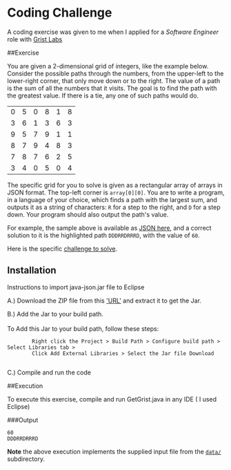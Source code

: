 Coding Challenge
================

A coding exercise was given to me when I applied for a *Software Engineer* role with [Grist Labs](http://www.getgrist.com/)

##Exercise

You are given a 2-dimensional grid of integers, like the example below. Consider the possible paths through the numbers, from the upper-left to the lower-right corner, that only move down or to the right. The value of a path is the sum of all the numbers that it visits. The goal is to find the path with the greatest value. If there is a tie, any one of such paths would do.

<table>
  <tbody>
    <tr>
      <td>0</td>
      <td>5</td>
      <td>0</td>
      <td>8</td>
      <td>1</td>
      <td>8</td>
    </tr>
    <tr>
      <td>3</td>
      <td>6</td>
      <td>1</td>
      <td>3</td>
      <td>6</td>
      <td>3</td>
    </tr>
    <tr>
      <td>9</td>
      <td>5</td>
      <td>7</td>
      <td>9</td>
      <td>1</td>
      <td>1</td>
    </tr>
    <tr>
      <td>8</td>
      <td>7</td>
      <td>9</td>
      <td>4</td>
      <td>8</td>
      <td>3</td>
    </tr>
    <tr>
      <td>7</td>
      <td>8</td>
      <td>7</td>
      <td>6</td>
      <td>2</td>
      <td>5</td>
    </tr>
    <tr>
      <td>3</td>
      <td>4</td>
      <td>0</td>
      <td>5</td>
      <td>0</td>
      <td>4</td>
    </tr>
  </tbody>
</table>

The specific grid for you to solve is given as a rectangular array of arrays in JSON format. The top-left corner is `array[0][0]`. You are to write a program, in a language of your choice, which finds a path with the largest sum, and outputs it as a string of characters: `R` for a step to the right, and `D` for a step down. Your program should also output the path's value.

For example, the sample above is available as [JSON here](https://github.com/vaibhavagg12393/Interview_GetGrist/sample1.json), and a correct solution to it is the highlighted path `DDDRRDRRRD`, with the value of `60`.

Here is the specific [challenge to solve](https://github.com/vaibhavagg12393/data/sample2.json).

## Installation

Instructions to import java-json.jar file to Eclipse
  
   A.) Download the ZIP file from this ['URL'](http://www.java2s.com/Code/JarDownload/java/java-json.jar.zip) and extract it to get the Jar.<br>
       
   B.) Add the Jar to your build path.<br><br>
  	   To Add this Jar to your build path, follow these steps:
  	   
```
        Right click the Project > Build Path > Configure build path > Select Libraries tab > 
        Click Add External Libraries > Select the Jar file Download
       
```
        
   C.) Compile and run the code<br>
   
##Execution

To execute this exercise, compile and run GetGrist.java in any IDE ( I used Eclipse)

###Output

```
60
DDDRRDRRRD

```

**Note** the above execution implements the supplied input file from the [`data/`](https://github.com/vaibhavagg12393/Interview_GetGrist/data/sample1.json) subdirectory.
